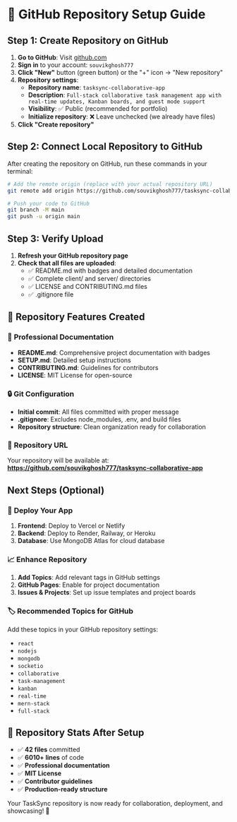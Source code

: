 # 🚀 GitHub Repository Setup Guide

## Step 1: Create Repository on GitHub

1. **Go to GitHub**: Visit [github.com](https://github.com)
2. **Sign in** to your account: `souvikghosh777`
3. **Click "New"** button (green button) or the "+" icon → "New repository"
4. **Repository settings**:
   - **Repository name**: `tasksync-collaborative-app`
   - **Description**: `Full-stack collaborative task management app with real-time updates, Kanban boards, and guest mode support`
   - **Visibility**: ✅ Public (recommended for portfolio)
   - **Initialize repository**: ❌ Leave unchecked (we already have files)
5. **Click "Create repository"**

## Step 2: Connect Local Repository to GitHub

After creating the repository on GitHub, run these commands in your terminal:

```bash
# Add the remote origin (replace with your actual repository URL)
git remote add origin https://github.com/souvikghosh777/tasksync-collaborative-app.git

# Push your code to GitHub
git branch -M main
git push -u origin main
```

## Step 3: Verify Upload

1. **Refresh your GitHub repository page**
2. **Check that all files are uploaded**:
   - ✅ README.md with badges and detailed documentation
   - ✅ Complete client/ and server/ directories
   - ✅ LICENSE and CONTRIBUTING.md files
   - ✅ .gitignore file

## 🎉 Repository Features Created

### 📄 **Professional Documentation**
- **README.md**: Comprehensive project documentation with badges
- **SETUP.md**: Detailed setup instructions
- **CONTRIBUTING.md**: Guidelines for contributors
- **LICENSE**: MIT License for open-source

### 🔒 **Git Configuration**
- **Initial commit**: All files committed with proper message
- **.gitignore**: Excludes node_modules, .env, and build files
- **Repository structure**: Clean organization ready for collaboration

### 🌟 **Repository URL**
Your repository will be available at:
**https://github.com/souvikghosh777/tasksync-collaborative-app**

## Next Steps (Optional)

### 🚀 **Deploy Your App**
1. **Frontend**: Deploy to Vercel or Netlify
2. **Backend**: Deploy to Render, Railway, or Heroku
3. **Database**: Use MongoDB Atlas for cloud database

### 📈 **Enhance Repository**
1. **Add Topics**: Add relevant tags in GitHub settings
2. **GitHub Pages**: Enable for project documentation
3. **Issues & Projects**: Set up issue templates and project boards

### 🏷️ **Recommended Topics for GitHub**
Add these topics in your GitHub repository settings:
- `react`
- `nodejs`
- `mongodb`
- `socketio`
- `collaborative`
- `task-management`
- `kanban`
- `real-time`
- `mern-stack`
- `full-stack`

## 🎯 **Repository Stats After Setup**

- ✅ **42 files** committed
- ✅ **6010+ lines** of code
- ✅ **Professional documentation**
- ✅ **MIT License**
- ✅ **Contributor guidelines**
- ✅ **Production-ready structure**

Your TaskSync repository is now ready for collaboration, deployment, and showcasing! 🌟